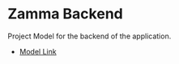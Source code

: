 # Zamma Backend

Project Model for the backend of the application.

- [Model Link](https://app.eraser.io/workspace/tnUuR1QDuIw2xzGSwpte?origin=share)
